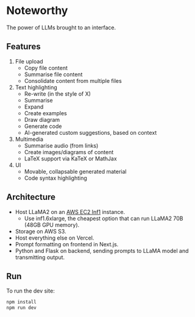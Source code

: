 # Noteworthy

The power of LLMs brought to an interface.

## Features

1. File upload
   -  Copy file content
   -  Summarise file content
   -  Consolidate content from multiple files
2. Text highlighting
   -  Re-write (in the style of X)
   -  Summarise
   -  Expand
   -  Create examples
   -  Draw diagram
   -  Generate code
   -  AI-generated custom suggestions, based on context
3. Multimedia
   -  Summarise audio (from links)
   -  Create images/diagrams of content
   -  LaTeX support via KaTeX or MathJax
4. UI
   - Movable, collapsable generated material
   - Code syntax highlighting
  
## Architecture

* Host LLaMA2 on an [AWS EC2 Inf1](https://aws.amazon.com/ec2/instance-types/inf1/) instance.
  - Use inf1.6xlarge, the cheapest option that can run LLaMA2 70B (48GB GPU memory).
* Storage on AWS S3.
* Host everything else on Vercel.
* Prompt formatting on frontend in Next.js.
* Python and Flask on backend, sending prompts to LLaMA model and transmitting output.

## Run

To run the dev site:

```bash
npm install
npm run dev
```
